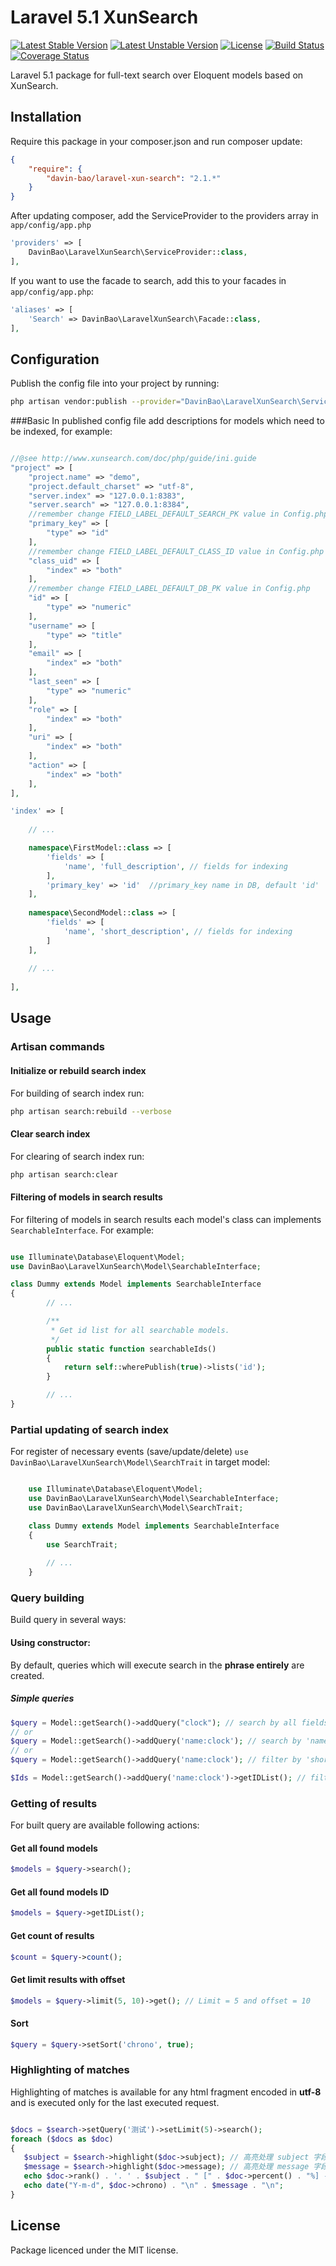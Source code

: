 Laravel 5.1 XunSearch
==============

[![Latest Stable Version](https://poser.pugx.org/davin-bao/laravel-xun-search/v/stable.png)](https://packagist.org/packages/davin-bao/laravel-xun-search)
[![Latest Unstable Version](https://poser.pugx.org/davin-bao/laravel-xun-search/v/unstable.png)](https://packagist.org/packages/davin-bao/laravel-xun-search)
[![License](https://poser.pugx.org/davin-bao/laravel-xun-search/license.png)](https://packagist.org/packages/davin-bao/laravel-xun-search)
[![Build Status](https://travis-ci.org/davin-bao/laravel-xun-search.svg?branch=master)](https://travis-ci.org/davin-bao/laravel-xun-search)
[![Coverage Status](https://img.shields.io/coveralls/davin-bao/laravel-xun-search/master.svg?style=flat)](https://coveralls.io/r/davin-bao/laravel-xun-search?branch=master)

Laravel 5.1 package for full-text search over Eloquent models based on XunSearch.

## Installation

Require this package in your composer.json and run composer update:

```json
{
	"require": {
        "davin-bao/laravel-xun-search": "2.1.*"
	}
}
```

After updating composer, add the ServiceProvider to the providers array in `app/config/app.php`

```php
'providers' => [
	DavinBao\LaravelXunSearch\ServiceProvider::class,
],
```

If you want to use the facade to search, add this to your facades in `app/config/app.php`:

```php
'aliases' => [
	'Search' => DavinBao\LaravelXunSearch\Facade::class,
],
```
## Configuration 

Publish the config file into your project by running:

```bash
php artisan vendor:publish --provider="DavinBao\LaravelXunSearch\ServiceProvider"
```
###Basic
In published config file add descriptions for models which need to be indexed, for example:

```php

//@see http://www.xunsearch.com/doc/php/guide/ini.guide
"project" => [
    "project.name" => "demo",
    "project.default_charset" => "utf-8",
    "server.index" => "127.0.0.1:8383",
    "server.search" => "127.0.0.1:8384",
    //remember change FIELD_LABEL_DEFAULT_SEARCH_PK value in Config.php
    "primary_key" => [
        "type" => "id"
    ],
    //remember change FIELD_LABEL_DEFAULT_CLASS_ID value in Config.php
    "class_uid" => [
        "index" => "both"
    ],
    //remember change FIELD_LABEL_DEFAULT_DB_PK value in Config.php
    "id" => [
        "type" => "numeric"
    ],
    "username" => [
        "type" => "title"
    ],
    "email" => [
        "index" => "both"
    ],
    "last_seen" => [
        "type" => "numeric"
    ],
    "role" => [
        "index" => "both"
    ],
    "uri" => [
        "index" => "both"
    ],
    "action" => [
        "index" => "both"
    ],
],

'index' => [
	
	// ...

	namespace\FirstModel::class => [
		'fields' => [
			'name', 'full_description', // fields for indexing
		],
		'primary_key' => 'id'  //primary_key name in DB, default 'id'
	],
	
	namespace\SecondModel::class => [
		'fields' => [
			'name', 'short_description', // fields for indexing
		]
	],
	
	// ...
	
],

```

## Usage
### Artisan commands
#### Initialize or rebuild search index
For building of search index run:

```bash
php artisan search:rebuild --verbose
```
#### Clear search index
For clearing of search index run:

```bash
php artisan search:clear
```
#### Filtering of models in search results 
For filtering of models in search results each model's class can implements `SearchableInterface`.
For example:

```php

use Illuminate\Database\Eloquent\Model;
use DavinBao\LaravelXunSearch\Model\SearchableInterface;

class Dummy extends Model implements SearchableInterface
{
        // ...

        /**
         * Get id list for all searchable models.
         */
        public static function searchableIds()
        {
            return self::wherePublish(true)->lists('id');
        }

        // ...
}

```

### Partial updating of search index
For register of necessary events (save/update/delete) `use DavinBao\LaravelXunSearch\Model\SearchTrait` in target model:

```php

    use Illuminate\Database\Eloquent\Model;
    use DavinBao\LaravelXunSearch\Model\SearchableInterface;
    use DavinBao\LaravelXunSearch\Model\SearchTrait;

    class Dummy extends Model implements SearchableInterface
    {
        use SearchTrait;
    
        // ...
    }

```

### Query building
Build query in several ways:

#### Using constructor:

By default, queries which will execute search in the **phrase entirely** are created.

##### Simple queries
```php
$query = Model::getSearch()->addQuery("clock"); // search by all fields.
// or 
$query = Model::getSearch()->addQuery('name:clock'); // search by 'name' field.
// or
$query = Model::getSearch()->addQuery('name:clock'); // filter by 'short_description' field.

$Ids = Model::getSearch()->addQuery('name:clock')->getIDList(); // filter by 'short_description' field.
```

### Getting of results

For built query are available following actions:

#### Get all found models

```php
$models = $query->search();
```

#### Get all found models ID

```php
$models = $query->getIDList();
```

#### Get count of results
```php
$count = $query->count();
```

#### Get limit results with offset

```php
$models = $query->limit(5, 10)->get(); // Limit = 5 and offset = 10
```
#### Sort

```php
$query = $query->setSort('chrono', true);
```
### Highlighting of matches

Highlighting of matches is available for any html fragment encoded in **utf-8** and is executed only for the last executed request.

```php

$docs = $search->setQuery('测试')->setLimit(5)->search();
foreach ($docs as $doc)
{
   $subject = $search->highlight($doc->subject); // 高亮处理 subject 字段
   $message = $search->highlight($doc->message); // 高亮处理 message 字段
   echo $doc->rank() . '. ' . $subject . " [" . $doc->percent() . "%] - ";
   echo date("Y-m-d", $doc->chrono) . "\n" . $message . "\n";
}

```
##
## License
Package licenced under the MIT license.
